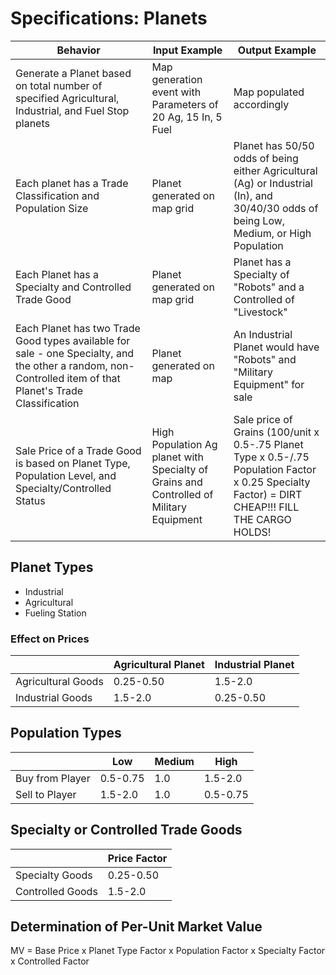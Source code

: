 # Specifications: Planets
| Behavior | Input Example | Output Example |
| --- | --- | --- |
| Generate a Planet based on total number of specified Agricultural, Industrial, and Fuel Stop planets | Map generation event with Parameters of 20 Ag, 15 In, 5 Fuel | Map populated accordingly |
| Each planet has a Trade Classification and Population Size | Planet generated on map grid | Planet has 50/50 odds of being either Agricultural (Ag) or Industrial (In), and 30/40/30 odds of being Low, Medium, or High Population |
| Each Planet has a Specialty and Controlled Trade Good | Planet generated on map grid | Planet has a Specialty of "Robots" and a Controlled of "Livestock" |
| Each Planet has two Trade Good types available for sale - one Specialty, and the other a random, non-Controlled item of that Planet's Trade Classification | Planet generated on map | An Industrial Planet would have "Robots" and "Military Equipment" for sale |
| Sale Price of a Trade Good is based on Planet Type, Population Level, and Specialty/Controlled Status | High Population Ag planet with Specialty of Grains and Controlled of Military Equipment | Sale price of Grains (100/unit x 0.5-.75 Planet Type x 0.5-/.75 Population Factor x 0.25 Specialty Factor) = DIRT CHEAP!!! FILL THE CARGO HOLDS! |

## Planet Types
* Industrial
* Agricultural
* Fueling Station

### Effect on Prices

| | Agricultural Planet | Industrial Planet |
| --- | --- | --- |
| Agricultural Goods | 0.25-0.50 | 1.5-2.0 |
| Industrial Goods | 1.5-2.0 | 0.25-0.50 |

## Population Types
| | Low | Medium | High |
| --- | --- | --- | --- |
| Buy from Player | 0.5-0.75 | 1.0 | 1.5-2.0 |
| Sell to Player | 1.5-2.0 | 1.0 | 0.5-0.75 |

## Specialty or Controlled Trade Goods

| | Price Factor |
| --- | --- |
| Specialty Goods | 0.25-0.50 |
| Controlled Goods | 1.5-2.0 |

## Determination of Per-Unit Market Value
MV = Base Price x Planet Type Factor x Population Factor x Specialty Factor x Controlled Factor
